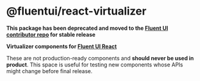 # @fluentui/react-virtualizer

**This package has been deprecated and moved to the [Fluent UI contributor repo](https://github.com/microsoft/fluentui-contrib/tree/main/packages/react-virtualizer) for stable release**

**Virtualizer components for [Fluent UI React](https://react.fluentui.dev/)**

These are not production-ready components and **should never be used in product**. This space is useful for testing new components whose APIs might change before final release.
